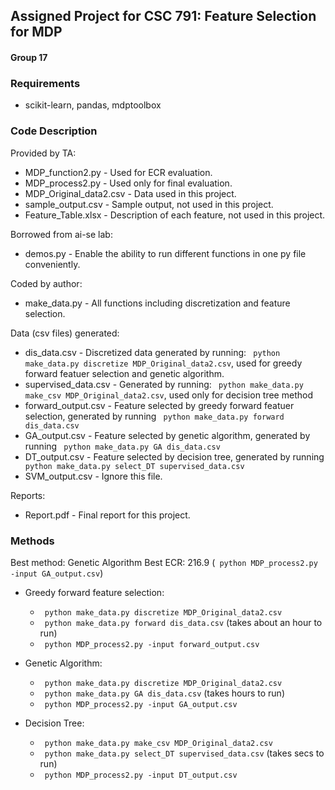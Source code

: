 ## Assigned Project for CSC 791: Feature Selection for MDP
#### Group 17


### Requirements
 - scikit-learn, pandas, mdptoolbox

### Code Description
Provided by TA:
 - MDP_function2.py - Used for ECR evaluation.
 - MDP_process2.py  - Used only for final evaluation.
 - MDP_Original_data2.csv - Data used in this project.
 - sample_output.csv - Sample output, not used in this project.
 - Feature_Table.xlsx - Description of each feature, not used in this project.

Borrowed from ai-se lab:
 - demos.py - Enable the ability to run different functions in one py file conveniently.
 
Coded by author:
 - make_data.py - All functions including discretization and feature selection.

Data (csv files) generated:
 - dis_data.csv - Discretized data generated by running: ``` python make_data.py discretize MDP_Original_data2.csv```, used for greedy forward featuer selection and genetic algorithm.
 - supervised_data.csv - Generated by running: ``` python make_data.py make_csv MDP_Original_data2.csv```, used only for decision tree method
 - forward_output.csv - Feature selected by greedy forward featuer selection, generated by running ``` python make_data.py forward dis_data.csv```
 - GA_output.csv - Feature selected by genetic algorithm, generated by running ``` python make_data.py GA dis_data.csv```
 - DT_output.csv - Feature selected by decision tree, generated by running ``` python make_data.py select_DT supervised_data.csv```
 - SVM_output.csv - Ignore this file.

Reports: 
 - Report.pdf - Final report for this project.

 
### Methods
Best method: Genetic Algorithm
Best ECR: 216.9 (``` python MDP_process2.py -input GA_output.csv```)
 - Greedy forward feature selection:
   + ``` python make_data.py discretize MDP_Original_data2.csv```
   + ``` python make_data.py forward dis_data.csv``` (takes about an hour to run)
   + ``` python MDP_process2.py -input forward_output.csv```
   
 - Genetic Algorithm:
   + ``` python make_data.py discretize MDP_Original_data2.csv```
   + ``` python make_data.py GA dis_data.csv``` (takes hours to run)
   + ``` python MDP_process2.py -input GA_output.csv```
   
 - Decision Tree:
   + ``` python make_data.py make_csv MDP_Original_data2.csv```
   + ``` python make_data.py select_DT supervised_data.csv``` (takes secs to run)
   + ``` python MDP_process2.py -input DT_output.csv```

 
 
